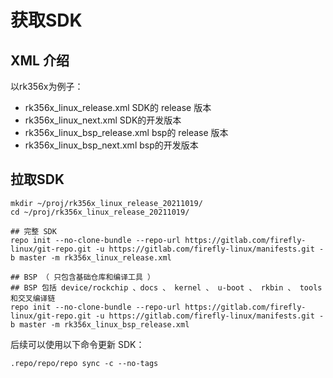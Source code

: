 
# 获取SDK

## XML 介绍
以rk356x为例子：

* rk356x_linux_release.xml SDK的 release 版本
* rk356x_linux_next.xml SDK的开发版本
* rk356x_linux_bsp_release.xml bsp的 release 版本
* rk356x_linux_bsp_next.xml bsp的开发版本


## 拉取SDK
```
mkdir ~/proj/rk356x_linux_release_20211019/
cd ~/proj/rk356x_linux_release_20211019/

## 完整 SDK
repo init --no-clone-bundle --repo-url https://gitlab.com/firefly-linux/git-repo.git -u https://gitlab.com/firefly-linux/manifests.git -b master -m rk356x_linux_release.xml

## BSP （ 只包含基础仓库和编译工具 ）
## BSP 包括 device/rockchip 、docs 、 kernel 、 u-boot 、 rkbin 、 tools 和交叉编译链
repo init --no-clone-bundle --repo-url https://gitlab.com/firefly-linux/git-repo.git -u https://gitlab.com/firefly-linux/manifests.git -b master -m rk356x_linux_bsp_release.xml
```

后续可以使用以下命令更新 SDK：
```
.repo/repo/repo sync -c --no-tags
```